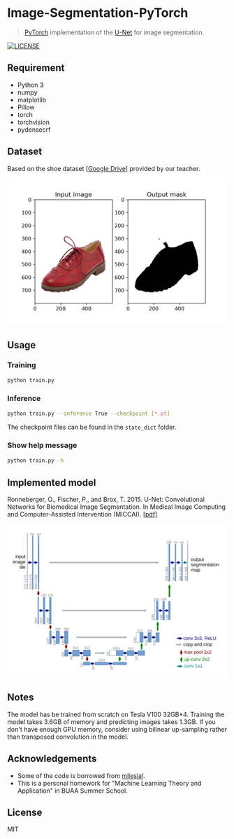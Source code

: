 # Image-Segmentation-PyTorch

> [PyTorch](https://pytorch.org/) implementation of the [U-Net](https://arxiv.org/abs/1505.04597) for image segmentation.

[![LICENSE](https://img.shields.io/packagist/l/doctrine/orm.svg)](LICENSE)

## Requirement

- Python 3
- numpy
- matplotlib
- Pillow
- torch
- torchvision
- pydensecrf

## Dataset

Based on the shoe dataset [[Google Drive]](https://drive.google.com/open?id=1UCKqFsGubgqkJgJB7cLS5GURRLH7fxzP) provided by our teacher.

![example](assets/example.jpg)

## Usage

### Training

```sh
python train.py
```

### Inference

```sh
python train.py --inference True --checkpoint [*.pt]
```

The checkpoint files can be found in the `state_dict` folder.

### Show help message

```sh
python train.py -h
```

## Implemented model

Ronneberger, O., Fischer, P., and Brox, T. 2015. U-Net: Convolutional Networks for Biomedical Image Segmentation. In Medical Image Computing and Computer-Assisted Intervention (MICCAI). [[pdf]](https://arxiv.org/pdf/1505.04597)

![unet](assets/unet.png)

## Notes

The model has be trained from scratch on Tesla V100 32GB*4. Training the model takes 3.6GB of memory and predicting images takes 1.3GB. If you don't have enough GPU memory, consider using bilinear up-sampling rather than transposed convolution in the model.

## Acknowledgements

* Some of the code is borrowed from [milesial](https://github.com/milesial/Pytorch-UNet).
* This is a personal homework for "Machine Learning Theory and Application" in BUAA Summer School.

## License

MIT
